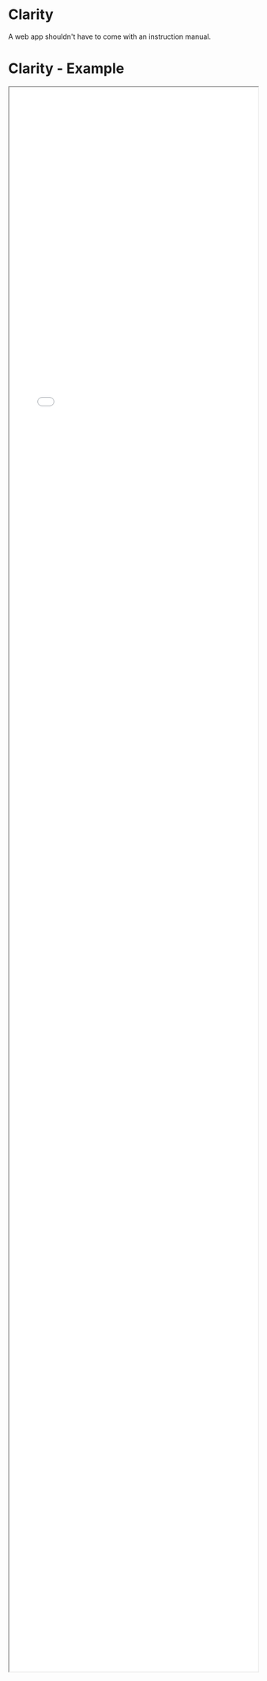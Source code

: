 
# Clarity


A web app shouldn't have to come with an instruction manual.

# Clarity - Example 

<iframe src="./Part 1 - Theory/5. Clarity/index.html" style="width: 100%; height: 80vh;"/>  

# Clarity - Observations

* The images were blurry!
* Tonnes of buttons with icons but no text
    * OST Stop loss trigger.
    * Disco's red chilly pepper.

# Clarity - Analysis

* Make sure even the most in-experienced user will know what actions do (Don't assume the user will know what it does)
* Make sure actions and instructions are clear, the flow of a page could also affect this greatly
* Placeholders should not be the hints or labels for inputs

